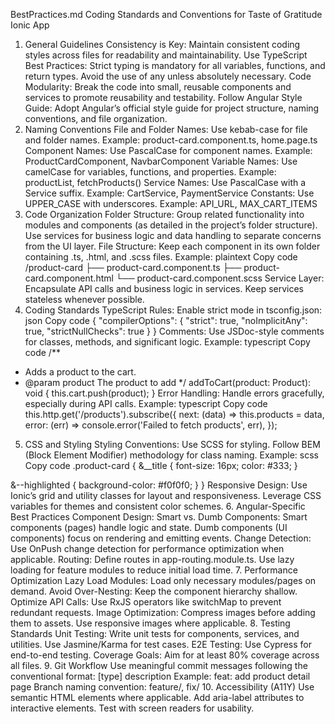 BestPractices.md
Coding Standards and Conventions for Taste of Gratitude Ionic App

1. General Guidelines
   Consistency is Key: Maintain consistent coding styles across files for readability and maintainability.
   Use TypeScript Best Practices:
   Strict typing is mandatory for all variables, functions, and return types.
   Avoid the use of any unless absolutely necessary.
   Code Modularity: Break the code into small, reusable components and services to promote reusability and testability.
   Follow Angular Style Guide: Adopt Angular’s official style guide for project structure, naming conventions, and file organization.
2. Naming Conventions
   File and Folder Names:
   Use kebab-case for file and folder names.
   Example: product-card.component.ts, home.page.ts
   Component Names:
   Use PascalCase for component names.
   Example: ProductCardComponent, NavbarComponent
   Variable Names:
   Use camelCase for variables, functions, and properties.
   Example: productList, fetchProducts()
   Service Names:
   Use PascalCase with a Service suffix.
   Example: CartService, PaymentService
   Constants:
   Use UPPER_CASE with underscores.
   Example: API_URL, MAX_CART_ITEMS
3. Code Organization
   Folder Structure:
   Group related functionality into modules and components (as detailed in the project’s folder structure).
   Use services for business logic and data handling to separate concerns from the UI layer.
   File Structure:
   Keep each component in its own folder containing .ts, .html, and .scss files.
   Example:
   plaintext
   Copy code
   /product-card
   ├── product-card.component.ts
   ├── product-card.component.html
   └── product-card.component.scss
   Service Layer:
   Encapsulate API calls and business logic in services.
   Keep services stateless whenever possible.
4. Coding Standards
   TypeScript Rules:
   Enable strict mode in tsconfig.json:
   json
   Copy code
   {
   "compilerOptions": {
   "strict": true,
   "noImplicitAny": true,
   "strictNullChecks": true
   }
   }
   Comments:
   Use JSDoc-style comments for classes, methods, and significant logic.
   Example:
   typescript
   Copy code
   /\*\*

- Adds a product to the cart.
- @param product The product to add
  \*/
  addToCart(product: Product): void {
  this.cart.push(product);
  }
  Error Handling:
  Handle errors gracefully, especially during API calls.
  Example:
  typescript
  Copy code
  this.http.get('/products').subscribe({
  next: (data) => this.products = data,
  error: (err) => console.error('Failed to fetch products', err),
  });

5. CSS and Styling
   Styling Conventions:
   Use SCSS for styling.
   Follow BEM (Block Element Modifier) methodology for class naming.
   Example:
   scss
   Copy code
   .product-card {
   &\_\_title {
   font-size: 16px;
   color: #333;
   }

&--highlighted {
background-color: #f0f0f0;
}
}
Responsive Design:
Use Ionic’s grid and utility classes for layout and responsiveness.
Leverage CSS variables for themes and consistent color schemes. 6. Angular-Specific Best Practices
Component Design:
Smart vs. Dumb Components:
Smart components (pages) handle logic and state.
Dumb components (UI components) focus on rendering and emitting events.
Change Detection:
Use OnPush change detection for performance optimization when applicable.
Routing:
Define routes in app-routing.module.ts.
Use lazy loading for feature modules to reduce initial load time. 7. Performance Optimization
Lazy Load Modules: Load only necessary modules/pages on demand.
Avoid Over-Nesting: Keep the component hierarchy shallow.
Optimize API Calls: Use RxJS operators like switchMap to prevent redundant requests.
Image Optimization:
Compress images before adding them to assets.
Use responsive images where applicable. 8. Testing Standards
Unit Testing:
Write unit tests for components, services, and utilities.
Use Jasmine/Karma for test cases.
E2E Testing:
Use Cypress for end-to-end testing.
Coverage Goals:
Aim for at least 80% coverage across all files. 9. Git Workflow
Use meaningful commit messages following the conventional format:
[type] description
Example: feat: add product detail page
Branch naming convention:
feature/<feature-name>, fix/<issue-name> 10. Accessibility (A11Y)
Use semantic HTML elements where applicable.
Add aria-label attributes to interactive elements.
Test with screen readers for usability.
